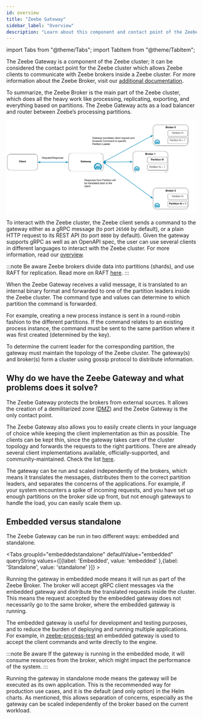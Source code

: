 ```yaml
---
id: overview
title: "Zeebe Gateway"
sidebar_label: "Overview"
description: "Learn about this component and contact point of the Zeebe cluster which allows Zeebe clients to communicate with Zeebe brokers inside a Zeebe cluster."
---
```


import Tabs from "@theme/Tabs";
import TabItem from "@theme/TabItem";

The Zeebe Gateway is a component of the Zeebe cluster; it can be considered the contact point for the Zeebe cluster which allows Zeebe clients to communicate with Zeebe brokers inside a Zeebe cluster. For more information about the Zeebe Broker, visit our [additional documentation](/components/zeebe/technical-concepts/architecture.md#brokers).

To summarize, the Zeebe Broker is the main part of the Zeebe cluster, which does all the heavy work like processing, replicating, exporting, and everything based on partitions. The Zeebe Gateway acts as a load balancer and router between Zeebe’s processing partitions.

![Zeebe Gateway overview](assets/zeebe-gateway-overview.png)

To interact with the Zeebe cluster, the Zeebe client sends a command to the gateway either as a gRPC message (to port `26500` by default), or a plain HTTP request to its REST API (to port `8080` by default). Given the gateway supports gRPC as well as an OpenAPI spec, the user can use several clients in different languages to interact with the Zeebe cluster. For more information, read our [overview](/apis-tools/working-with-apis-tools.md).

:::note
Be aware Zeebe brokers divide data into partitions (shards), and use RAFT for replication. Read more on RAFT [here](/components/zeebe/technical-concepts/clustering.md#raft-consensus-and-replication-protocol).
:::

When the Zeebe Gateway receives a valid message, it is translated to an internal binary format and forwarded to one of the partition leaders inside the Zeebe cluster. The command type and values can determine to which partition the command is forwarded.

For example, creating a new process instance is sent in a round-robin fashion to the different partitions. If the command relates to an existing process instance, the command must be sent to the same partition where it was first created (determined by the key).

To determine the current leader for the corresponding partition, the gateway must maintain the topology of the Zeebe cluster. The gateway(s) and broker(s) form a cluster using gossip protocol to distribute information.

## Why do we have the Zeebe Gateway and what problems does it solve?

The Zeebe Gateway protects the brokers from external sources. It allows the creation of a demilitarized zone ([DMZ](<https://en.wikipedia.org/wiki/DMZ_(computing)>)) and the Zeebe Gateway is the only contact point.

The Zeebe Gateway also allows you to easily create clients in your language of choice while keeping the client implementation as thin as possible. The clients can be kept thin, since the gateway takes care of the cluster topology and forwards the requests to the right partitions. There are already several client implementations available, officially-supported, and community-maintained. Check the list [here](/apis-tools/working-with-apis-tools.md).

The gateway can be run and scaled independently of the brokers, which means it translates the messages, distributes them to the correct partition leaders, and separates the concerns of the applications. For example, if your system encounters a spike of incoming requests, and you have set up enough partitions on the broker side up front, but not enough gateways to handle the load, you can easily scale them up.

## Embedded versus standalone

The Zeebe Gateway can be run in two different ways: embedded and standalone.

<Tabs groupId="embeddedstandalone" defaultValue="embedded" queryString values={[{label: 'Embedded', value: 'embedded' },{label: 'Standalone', value: 'standalone' }]} >

<TabItem value="embedded">

Running the gateway in embedded mode means it will run as part of the Zeebe Broker. The broker will accept gRPC client messages via the embedded gateway and distribute the translated requests inside the cluster. This means the request accepted by the embedded gateway does not necessarily go to the same broker, where the embedded gateway is running.

The embedded gateway is useful for development and testing purposes, and to reduce the burden of deploying and running multiple applications. For example, in [zeebe-process-test](https://github.com/camunda/zeebe-process-test) an embedded gateway is used to accept the client commands and write directly to the engine.

:::note Be aware
If the gateway is running in the embedded mode, it will consume resources from the broker, which might impact the performance of the system.
:::

</TabItem>

<TabItem value="standalone">

Running the gateway in standalone mode means the gateway will be executed as its own application. This is the recommended way for production use cases, and it is the default (and only option) in the Helm charts. As mentioned, this allows separation of concerns, especially as the gateway can be scaled independently of the broker based on the current workload.

</TabItem>
</Tabs>
